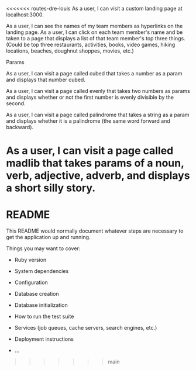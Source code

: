 <<<<<<< routes-dre-louis
As a user, I can visit a custom landing page at localhost:3000.

As a user, I can see the names of my team members as hyperlinks on the landing page.
As a user, I can click on each team member's name and be taken to a page that displays a list of that team member's top three things. (Could be top three restaurants, activities, books, video games, hiking locations, beaches, doughnut shoppes, movies, etc.)

Params

As a user, I can visit a page called cubed that takes a number as a param and displays that number cubed.

As a user, I can visit a page called evenly that takes two numbers as params and displays whether or not the first 
number is evenly divisible by the second.

As a user, I can visit a page called palindrome that takes a string as a param and displays whether it is a palindrome (the same word forward and backward).

As a user, I can visit a page called madlib that takes params of a noun, verb, adjective, adverb, and displays a short silly story.
=======
# README

This README would normally document whatever steps are necessary to get the
application up and running.

Things you may want to cover:

* Ruby version

* System dependencies

* Configuration

* Database creation

* Database initialization

* How to run the test suite

* Services (job queues, cache servers, search engines, etc.)

* Deployment instructions

* ...
>>>>>>> main
